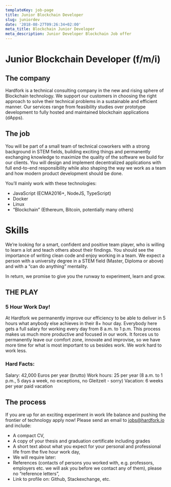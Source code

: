 ```yaml
---
templateKey: job-page
title: Junior Blockchain Developer
slug: juniordev
date: '2018-08-27T09:26:34+02:00'
meta_title: Blockchain Junior Developer
meta_description: Junior Developer Blockchain Job offer
---
```

# Junior Blockchain Developer (f/m/i)

## The company

Hardfork is a technical consulting company in the new and rising sphere of Blockchain technology. We support our customers in choosing the right approach to solve their technical problems in a sustainable and efficient manner. Our services range from feasibility studies over prototype development to fully hosted and maintained blockchain applications (dApps).

## The job

You will be part of a small team of technical coworkers with a strong background in STEM fields, building exciting things and permanently exchanging knowledge to maximize the quality of the software we build for our clients. You will design and implement decentralized applications with full end-to-end responsibility while also shaping the way we work as a team and how modern product development should be done.

You’ll mainly work with these technologies: 

 - JavaScript (ECMA2016+, NodeJS, TypeScript)
 - Docker
 - Linux
 - “Blockchain” (Ethereum, Bitcoin, potentially many others)

# Skills

We’re looking for a smart, confident and positive team player, who is willing to learn a lot and teach others about their findings. You should see the importance of writing clean code and enjoy working in a team. We expect a person with a university degree in a STEM field (Master, Diploma or above) and with a “can do anything” mentality. 

In return, we promise to give you the runway to experiment, learn and grow. 

## THE PLAY

### 5 Hour Work Day!
At Hardfork we permanently improve our efficiency to be able to deliver in 5 hours what anybody else achieves in their 8+ hour day. Everybody here gets a full salary for working every day from 8 a.m. to 1 p.m. This process makes us much more productive and focused in our work. It forces us to permanently leave our comfort zone, innovate and improvise, so we have more time for what is most important to us besides work. We work hard to work less.

### Hard Facts: 
Salary: 42,000 Euros per year (brutto)
Work hours: 25 per year (8 a.m. to 1 p.m., 5 days a week, no exceptions, no Gleitzeit - sorry)
Vacation: 6 weeks per year paid vacation

## The process

If you are up for an exciting experiment in work life balance and pushing the frontier of technology apply now! 
Please send an email to jobs@hardfork.io and include: 
 - A compact CV, 
 - A copy of your thesis and graduation certificate including grades
 - A short text about what you expect for your personal and professional life from the five hour work day, 
- We will require later:
- References (contacts of persons you worked with, e.g. professors, employers etc. we will ask you before we contact any of them), please no “reference letters”, 
- Link to profile on: Github, Stackexchange, etc.
